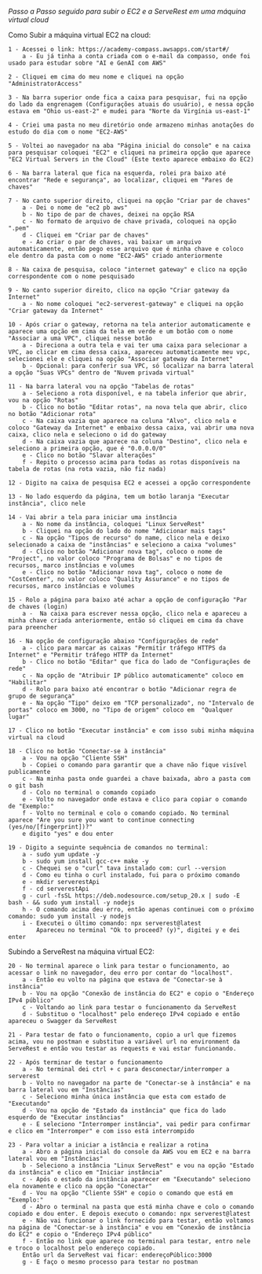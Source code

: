 *Passo a Passo seguido para subir o EC2 e a ServeRest em uma máquina virtual cloud*

Como Subir a máquina virtual EC2 na cloud:

    1 - Acessei o link: https://academy-compass.awsapps.com/start#/
        a - Eu já tinha a conta criada com o e-mail da compasso, onde foi usado para estudar sobre "AI e GenAI com AWS"

    2 - Cliquei em cima do meu nome e cliquei na opção "AdministratorAccess"

    3 - Na barra superior onde fica a caixa para pesquisar, fui na opção do lado da engrenagem (Configurações atuais do usuário), e nessa opção estava em "Ohio us-east-2" e mudei para "Norte da Virgínia us-east-1"

    4 - Criei uma pasta no meu diretório onde armazeno minhas anotações do estudo do dia com o nome "EC2-AWS"

    5 - Voltei ao navegador na aba "Página inicial do console" e na caixa para pesquisar coloquei "EC2" e cliquei na primeira opção que aparece "EC2 Virtual Servers in the Cloud" (Este texto aparece embaixo do EC2)

    6 - Na barra lateral que fica na esquerda, rolei pra baixo até encontrar "Rede e segurança", ao localizar, cliquei em "Pares de chaves"

    7 - No canto superior direito, cliquei na opção "Criar par de chaves"
        a - Dei o nome de "ec2 pb aws"
        b - No tipo de par de chaves, deixei na opção RSA
        c - No formato de arquivo de chave privada, coloquei na opção ".pem"
        d - Cliquei em "Criar par de chaves"
        e - Ao criar o par de chaves, vai baixar um arquivo automaticamente, então pego esse arquivo que é minha chave e coloco ele dentro da pasta com o nome "EC2-AWS" criado anteriormente

    8 - Na caixa de pesquisa, coloco "internet gateway" e clico na opção correspondente com o nome pesquisado

    9 - No canto superior direito, clico na opção "Criar gateway da Internet"
        a - No nome coloquei "ec2-serverest-gateway" e cliquei na opção "Criar gateway da Internet"

    10 - Após criar o gateway, retorna na tela anterior automaticamente e aparece uma opção em cima da tela em verde e um botão com o nome "Associar a uma VPC", cliquei nesse botão
        a - Direciona a outra tela e vai ter uma caixa para selecionar a VPC, ao clicar em cima dessa caixa, apareceu automaticamente meu vpc, selecionei ele e cliquei na opção "Associar gateway da Internet"
        b - Opcional: para conferir sua VPC, só localizar na barra lateral a opção "Suas VPCs" dentro de "Nuvem privada virtual"

    11 - Na barra lateral vou na opção "Tabelas de rotas"
        a - Seleciono a rota disponível, e na tabela inferior que abrir, vou na opção "Rotas"
        b - Clico no botão "Editar rotas", na nova tela que abrir, clico no botão "Adicionar rota"
        c - Na caixa vazia que aparece na coluna "Alvo", clico nela e coloco "Gateway da Internet" e embaixo dessa caixa, vai abrir uma nova caixa, clico nela e seleciono o id do gateway
        d - Na caixa vazia que aparece na coluna "Destino", clico nela e seleciono a primeira opção, que é "0.0.0.0/0"
        e - Clico no botão "Slavar alterações"
        f - Repito o processo acima para todas as rotas disponíveis na tabela de rotas (na rota vazia, não fiz nada)

    12 - Digito na caixa de pesquisa EC2 e acessei a opção correspondente

    13 - No lado esquerdo da página, tem um botão laranja "Executar instância", clico nele

    14 - Vai abrir a tela para iniciar uma instância
        a - No nome da instância, coloquei "Linux ServeRest"
        b - Cliquei na opção do lado do nome "Adicionar mais tags"
        c - Na opção "Tipos de recurso" do name, clico nela e deixo selecionado a caixa de "instâncias" e seleciono a caixa "volumes"
        d - Clico no botão "Adicionar nova tag", coloco o nome de "Project", no valor coloco "Programa de Bolsas" e no tipos de recursos, marco instâncias e volumes
        e - Clico no botão "Adicionar nova tag", coloco o nome de "CostCenter", no valor coloco "Quality Assurance" e no tipos de recursos, marco instâncias e volumes

    15 - Rolo a página para baixo até achar a opção de configuração "Par de chaves (login)
        a -  Na caixa para escrever nessa opção, clico nela e apareceu a minha chave criada anteriormente, então só cliquei em cima da chave para preencher

    16 - Na opção de configuração abaixo "Configurações de rede"
        a - clico para marcar as caixas "Permitir tráfego HTTPS da Internet" e "Permitir tráfego HTTP da Internet"
        b - Clico no botão "Editar" que fica do lado de "Configurações de rede"
        c - Na opção de "Atribuir IP público automaticamente" coloco em "Habilitar"
        d - Rolo para baixo até encontrar o botão "Adicionar regra de grupo de segurança"
        e - Na opção "Tipo" deixo em "TCP personalizado", no "Intervalo de portas" coloco em 3000, no "Tipo de origem" coloco em  "Qualquer lugar"

    17 - Clico no botão "Executar instância" e com isso subi minha máquina virtual na cloud

    18 - Clico no botão "Conectar-se à instância"
        a - Vou na opção "Cliente SSH"
        b - Copiei o comando para garantir que a chave não fique visível publicamente
        c - Na minha pasta onde guardei a chave baixada, abro a pasta com o git bash
        d - Colo no terminal o comando copiado
        e - Volto no navegador onde estava e clico para copiar o comando de "Exemplo:"
        f - Volto no terminal e colo o comando copiado. No terminal aparece "Are you sure you want to continue connecting (yes/no/[fingerprint])?"
        e digito "yes" e dou enter

    19 - Digito a seguinte sequência de comandos no terminal:
        a - sudo yum update -y
        b - sudo yum install gcc-c++ make -y
        c - Chequei se o "curl" tava instalado com: curl --version
        d - Como eu tinha o curl instalado, fui para o próximo comando
        e - mkdir serverestApi
        f - cd serverestApi
        g - curl -fsSL https://deb.nodesource.com/setup_20.x | sudo -E bash - && sudo yum install -y nodejs
        h - O comando acima deu erro, então apenas continuei com o próximo comando: sudo yum install -y nodejs
        i - Executei o último comando: npx serverest@latest
            Apareceu no terminal "Ok to proceed? (y)", digitei y e dei enter

Subindo a ServeRest na máquina virtual EC2:

    20 - No terminal aparece o link para testar o funcionamento, ao acessar o link no navegador, deu erro por contar do "localhost". 
        a - Então eu volto na página que estava de "Conectar-se à instância"
        b - Vou na opção "Conexão de instância do EC2" e copio o "Endereço IPv4 público"
        c - Voltando ao link para testar o funcionamento da ServeRest
        d - Substituo o "localhost" pelo endereço IPv4 copiado e então apareceu o Swagger da ServeRest

    21 - Para testar de fato o funcionamento, copio a url que fizemos acima, vou no postman e substituo a variável url no environment da ServeRest e então vou testar as requests e vai estar funcionando.

    22 - Após terminar de testar o funcionamento
        a - No terminal dei ctrl + c para desconectar/interromper a serverest
        b - Volto no navegador na parte de "Conectar-se à instância" e na barra lateral vou em "Instâncias"
        c - Seleciono minha única instância que esta com estado de "Executando"
        d - Vou na opção de "Estado da instância" que fica do lado esquerdo de "Executar instâncias"
        e - E seleciono "Interromper instância", vai pedir para confirmar e clico em "Interromper" e com isso está interrompido

    23 - Para voltar a iniciar a istância e realizar a rotina
        a - Abro a página inicial do console da AWS vou em EC2 e na barra lateral vou em "Instâncias"
        b - Seleciono a instância "Linux ServeRest" e vou na opção "Estado da instância" e clico em "Iniciar instância"
        c - Após o estado da instância aparecer em "Executando" seleciono ela novamente e clico na opção "Conectar"
        d - Vou na opção "Cliente SSH" e copio o comando que está em "Exemplo:"
        d - Abro o terminal na pasta que está minha chave e colo o comando copiado e dou enter. E depois executo o comando: npx serverest@latest
        e - Não vai funcionar o link fornecido para testar, então voltamos na página de "Conectar-se à instância" e vou em "Conexão de instância do EC2" e copio o "Endereço IPv4 público"
        f - Então no link que aparece no terminal para testar, entro nele e troco o localhost pelo endereço copiado. 
        Então url da ServeRest vai ficar: endereçoPúblico:3000
        g - E faço o mesmo processo para testar no postman